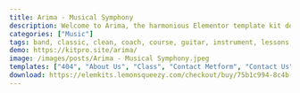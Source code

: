 ```yaml
---
title: Arima - Musical Symphony
description: Welcome to Arima, the harmonious Elementor template kit designed for musical symphonies and artists. Elevate your online presence with our captivating and functional templates. Seamlessly blending aesthetics and functionality, Arima offers a range of layouts tailored to musical showcases and artistic portfolios. Utilize Elementor's intuitive drag-and-drop editor to personalize fonts, colors, and arrangements. Whether you're spotlighting musical compositions, artist profiles, or concert events, Arima guarantees an immersive browsing experience. Transform your website into a symphony of musical excellence with Arima – the ultimate Elementor template kit for musical enthusiasts. Create melodious digital experiences today.
categories: ["Music"]
tags: band, classic, clean, coach, course, guitar, instrument, lessons, modern, music, orchestra, theater, tutor
demo: https://kitpro.site/arima/
image: /images/posts/Arima - Musical Symphony.jpeg
templates: ["404", "About Us", "Class", "Contact Metform", "Contact Us", "Faqs", "Footer", "Gallery", "Global", "Header", "Home", "Home2", "Newsletter Metform", "Profile", "Search Metform", "Service", "Story"]
download: https://elemkits.lemonsqueezy.com/checkout/buy/75b1c994-8c4b-4cc6-be6a-3a255f167c21
---
```

